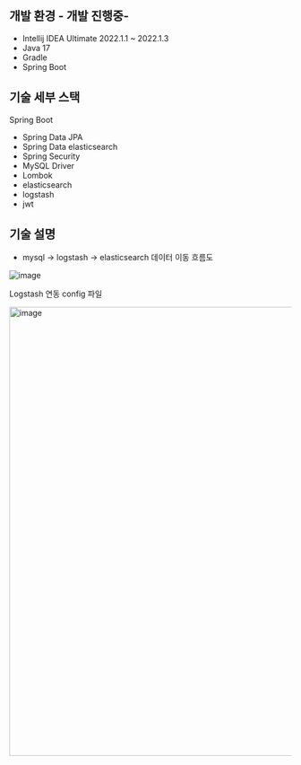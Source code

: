 ## 개발 환경 - 개발 진행중-

* Intellij IDEA Ultimate 2022.1.1 ~ 2022.1.3
* Java 17
* Gradle 
* Spring Boot

## 기술 세부 스택

Spring Boot

* Spring Data JPA
* Spring Data elasticsearch
* Spring Security
* MySQL Driver
* Lombok
* elasticsearch
* logstash
* jwt 


## 기술 설명 

* mysql -> logstash -> elasticsearch 데이터 이동 흐름도 

![image](https://user-images.githubusercontent.com/54434182/191554245-d6bf0fbc-450c-4655-9533-56403b6fafdd.png)

Logstash 연동 config 파일  

<img width="800" alt="image" src="https://user-images.githubusercontent.com/54434182/191553564-66bb2824-52e8-42fa-b4d7-6234da3a857f.png">



